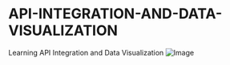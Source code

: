 # API-INTEGRATION-AND-DATA-VISUALIZATION
Learning API Integration and Data Visualization
![Image](https://github.com/user-attachments/assets/417f1b00-134c-42cd-ba97-3e6ad9bd8d2e)
